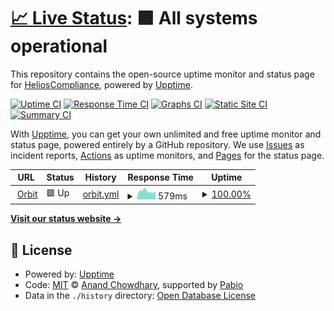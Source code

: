 # [📈 Live Status](https://status.ctcbanks.com): <!--live status--> **🟩 All systems operational**

This repository contains the open-source uptime monitor and status page for [HeliosCompliance](https://status.ctcbanks.com), powered by [Upptime](https://github.com/upptime/upptime).

[![Uptime CI](https://github.com/HeliosCompliance/upptime-orbit/workflows/Uptime%20CI/badge.svg)](https://github.com/HeliosCompliance/upptime-orbit/actions?query=workflow%3A%22Uptime+CI%22)
[![Response Time CI](https://github.com/HeliosCompliance/upptime-orbit/workflows/Response%20Time%20CI/badge.svg)](https://github.com/HeliosCompliance/upptime-orbit/actions?query=workflow%3A%22Response+Time+CI%22)
[![Graphs CI](https://github.com/HeliosCompliance/upptime-orbit/workflows/Graphs%20CI/badge.svg)](https://github.com/HeliosCompliance/upptime-orbit/actions?query=workflow%3A%22Graphs+CI%22)
[![Static Site CI](https://github.com/HeliosCompliance/upptime-orbit/workflows/Static%20Site%20CI/badge.svg)](https://github.com/HeliosCompliance/upptime-orbit/actions?query=workflow%3A%22Static+Site+CI%22)
[![Summary CI](https://github.com/HeliosCompliance/upptime-orbit/workflows/Summary%20CI/badge.svg)](https://github.com/HeliosCompliance/upptime-orbit/actions?query=workflow%3A%22Summary+CI%22)

With [Upptime](https://upptime.js.org), you can get your own unlimited and free uptime monitor and status page, powered entirely by a GitHub repository. We use [Issues](https://github.com/HeliosCompliance/upptime-orbit/issues) as incident reports, [Actions](https://github.com/HeliosCompliance/upptime-orbit/actions) as uptime monitors, and [Pages](https://status.ctcbanks.com) for the status page.

<!--start: status pages-->
<!-- This summary is generated by Upptime (https://github.com/upptime/upptime) -->
<!-- Do not edit this manually, your changes will be overwritten -->
<!-- prettier-ignore -->
| URL | Status | History | Response Time | Uptime |
| --- | ------ | ------- | ------------- | ------ |
| <img alt="" src="https://icons.duckduckgo.com/ip3/ctcbanks.com.ico" height="13"> [Orbit](https://ctcbanks.com) | 🟩 Up | [orbit.yml](https://github.com/HeliosCompliance/upptime-orbit/commits/HEAD/history/orbit.yml) | <details><summary><img alt="Response time graph" src="./graphs/orbit/response-time-week.png" height="20"> 579ms</summary><br><a href="https://status.ctcbanks.com/history/orbit"><img alt="Response time 561" src="https://img.shields.io/endpoint?url=https%3A%2F%2Fraw.githubusercontent.com%2FHeliosCompliance%2Fupptime-orbit%2FHEAD%2Fapi%2Forbit%2Fresponse-time.json"></a><br><a href="https://status.ctcbanks.com/history/orbit"><img alt="24-hour response time 569" src="https://img.shields.io/endpoint?url=https%3A%2F%2Fraw.githubusercontent.com%2FHeliosCompliance%2Fupptime-orbit%2FHEAD%2Fapi%2Forbit%2Fresponse-time-day.json"></a><br><a href="https://status.ctcbanks.com/history/orbit"><img alt="7-day response time 579" src="https://img.shields.io/endpoint?url=https%3A%2F%2Fraw.githubusercontent.com%2FHeliosCompliance%2Fupptime-orbit%2FHEAD%2Fapi%2Forbit%2Fresponse-time-week.json"></a><br><a href="https://status.ctcbanks.com/history/orbit"><img alt="30-day response time 598" src="https://img.shields.io/endpoint?url=https%3A%2F%2Fraw.githubusercontent.com%2FHeliosCompliance%2Fupptime-orbit%2FHEAD%2Fapi%2Forbit%2Fresponse-time-month.json"></a><br><a href="https://status.ctcbanks.com/history/orbit"><img alt="1-year response time 561" src="https://img.shields.io/endpoint?url=https%3A%2F%2Fraw.githubusercontent.com%2FHeliosCompliance%2Fupptime-orbit%2FHEAD%2Fapi%2Forbit%2Fresponse-time-year.json"></a></details> | <details><summary><a href="https://status.ctcbanks.com/history/orbit">100.00%</a></summary><a href="https://status.ctcbanks.com/history/orbit"><img alt="All-time uptime 99.97%" src="https://img.shields.io/endpoint?url=https%3A%2F%2Fraw.githubusercontent.com%2FHeliosCompliance%2Fupptime-orbit%2FHEAD%2Fapi%2Forbit%2Fuptime.json"></a><br><a href="https://status.ctcbanks.com/history/orbit"><img alt="24-hour uptime 100.00%" src="https://img.shields.io/endpoint?url=https%3A%2F%2Fraw.githubusercontent.com%2FHeliosCompliance%2Fupptime-orbit%2FHEAD%2Fapi%2Forbit%2Fuptime-day.json"></a><br><a href="https://status.ctcbanks.com/history/orbit"><img alt="7-day uptime 100.00%" src="https://img.shields.io/endpoint?url=https%3A%2F%2Fraw.githubusercontent.com%2FHeliosCompliance%2Fupptime-orbit%2FHEAD%2Fapi%2Forbit%2Fuptime-week.json"></a><br><a href="https://status.ctcbanks.com/history/orbit"><img alt="30-day uptime 99.93%" src="https://img.shields.io/endpoint?url=https%3A%2F%2Fraw.githubusercontent.com%2FHeliosCompliance%2Fupptime-orbit%2FHEAD%2Fapi%2Forbit%2Fuptime-month.json"></a><br><a href="https://status.ctcbanks.com/history/orbit"><img alt="1-year uptime 99.97%" src="https://img.shields.io/endpoint?url=https%3A%2F%2Fraw.githubusercontent.com%2FHeliosCompliance%2Fupptime-orbit%2FHEAD%2Fapi%2Forbit%2Fuptime-year.json"></a></details>

<!--end: status pages-->

[**Visit our status website →**](https://status.ctcbanks.com)

## 📄 License

- Powered by: [Upptime](https://github.com/upptime/upptime)
- Code: [MIT](./LICENSE) © [Anand Chowdhary](https://anandchowdhary.com), supported by [Pabio](https://pabio.com)
- Data in the `./history` directory: [Open Database License](https://opendatacommons.org/licenses/odbl/1-0/)
